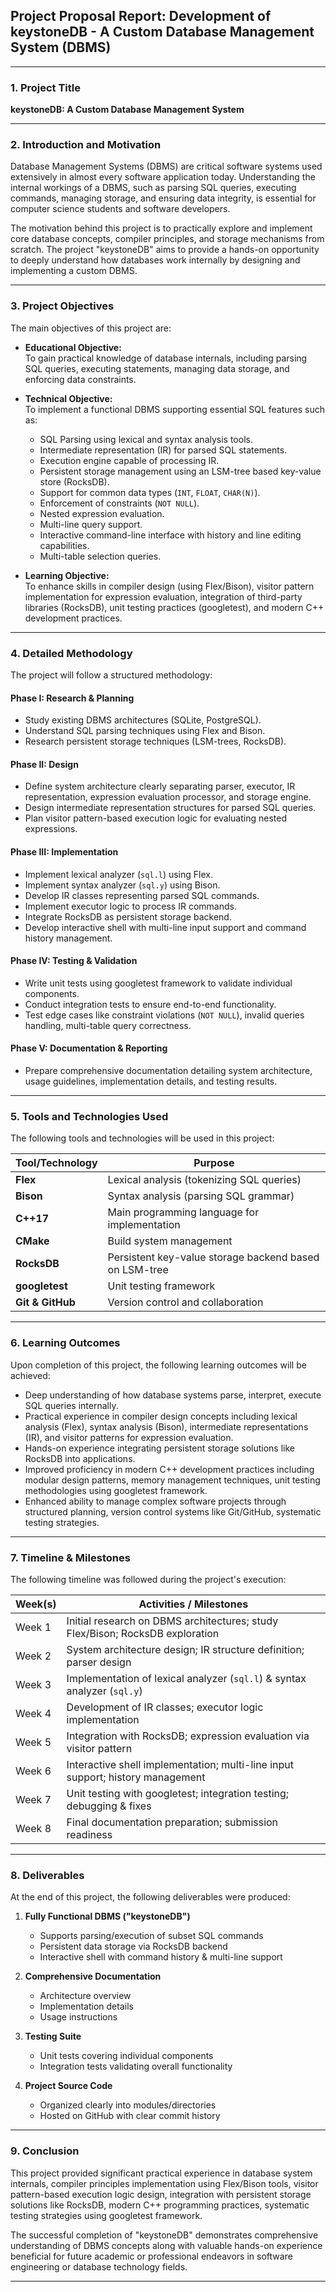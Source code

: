 ## Project Proposal Report: Development of keystoneDB - A Custom Database Management System (DBMS)

---

### 1. Project Title

**keystoneDB: A Custom Database Management System**

---

### 2. Introduction and Motivation

Database Management Systems (DBMS) are critical software systems used extensively in almost every software application today. Understanding the internal workings of a DBMS, such as parsing SQL queries, executing commands, managing storage, and ensuring data integrity, is essential for computer science students and software developers.

The motivation behind this project is to practically explore and implement core database concepts, compiler principles, and storage mechanisms from scratch. The project "keystoneDB" aims to provide a hands-on opportunity to deeply understand how databases work internally by designing and implementing a custom DBMS.

---

### 3. Project Objectives

The main objectives of this project are:

- **Educational Objective:**  
  To gain practical knowledge of database internals, including parsing SQL queries, executing statements, managing data storage, and enforcing data constraints.

- **Technical Objective:**  
  To implement a functional DBMS supporting essential SQL features such as:
  - SQL Parsing using lexical and syntax analysis tools.
  - Intermediate representation (IR) for parsed SQL statements.
  - Execution engine capable of processing IR.
  - Persistent storage management using an LSM-tree based key-value store (RocksDB).
  - Support for common data types (`INT`, `FLOAT`, `CHAR(N)`).
  - Enforcement of constraints (`NOT NULL`).
  - Nested expression evaluation.
  - Multi-line query support.
  - Interactive command-line interface with history and line editing capabilities.
  - Multi-table selection queries.

- **Learning Objective:**  
  To enhance skills in compiler design (using Flex/Bison), visitor pattern implementation for expression evaluation, integration of third-party libraries (RocksDB), unit testing practices (googletest), and modern C++ development practices.

---

### 4. Detailed Methodology

The project will follow a structured methodology:

#### Phase I: Research & Planning
- Study existing DBMS architectures (SQLite, PostgreSQL).
- Understand SQL parsing techniques using Flex and Bison.
- Research persistent storage techniques (LSM-trees, RocksDB).

#### Phase II: Design
- Define system architecture clearly separating parser, executor, IR representation, expression evaluation processor, and storage engine.
- Design intermediate representation structures for parsed SQL queries.
- Plan visitor pattern-based execution logic for evaluating nested expressions.

#### Phase III: Implementation
- Implement lexical analyzer (`sql.l`) using Flex.
- Implement syntax analyzer (`sql.y`) using Bison.
- Develop IR classes representing parsed SQL commands.
- Implement executor logic to process IR commands.
- Integrate RocksDB as persistent storage backend.
- Develop interactive shell with multi-line input support and command history management.

#### Phase IV: Testing & Validation
- Write unit tests using googletest framework to validate individual components.
- Conduct integration tests to ensure end-to-end functionality.
- Test edge cases like constraint violations (`NOT NULL`), invalid queries handling, multi-table query correctness.

#### Phase V: Documentation & Reporting
- Prepare comprehensive documentation detailing system architecture, usage guidelines, implementation details, and testing results.

---

### 5. Tools and Technologies Used

The following tools and technologies will be used in this project:

| Tool/Technology | Purpose |
|-----------------|---------|
| **Flex** | Lexical analysis (tokenizing SQL queries) |
| **Bison** | Syntax analysis (parsing SQL grammar) |
| **C++17** | Main programming language for implementation |
| **CMake** | Build system management |
| **RocksDB** | Persistent key-value storage backend based on LSM-tree |
| **googletest** | Unit testing framework |
| **Git & GitHub** | Version control and collaboration |

---

### 6. Learning Outcomes

Upon completion of this project, the following learning outcomes will be achieved:

- Deep understanding of how database systems parse, interpret, execute SQL queries internally.
- Practical experience in compiler design concepts including lexical analysis (Flex), syntax analysis (Bison), intermediate representations (IR), and visitor patterns for expression evaluation.
- Hands-on experience integrating persistent storage solutions like RocksDB into applications.
- Improved proficiency in modern C++ development practices including modular design patterns, memory management techniques, unit testing methodologies using googletest framework.
- Enhanced ability to manage complex software projects through structured planning, version control systems like Git/GitHub, systematic testing strategies.

---

### 7. Timeline & Milestones

The following timeline was followed during the project's execution:

| Week(s) | Activities / Milestones |
|---------|-------------------------|
| Week 1 | Initial research on DBMS architectures; study Flex/Bison; RocksDB exploration |
| Week 2 | System architecture design; IR structure definition; parser design |
| Week 3 | Implementation of lexical analyzer (`sql.l`) & syntax analyzer (`sql.y`) |
| Week 4 | Development of IR classes; executor logic implementation |
| Week 5 | Integration with RocksDB; expression evaluation via visitor pattern |
| Week 6 | Interactive shell implementation; multi-line input support; history management |
| Week 7 | Unit testing with googletest; integration testing; debugging & fixes |
| Week 8 | Final documentation preparation; submission readiness |

---

### 8. Deliverables

At the end of this project, the following deliverables were produced:

1. **Fully Functional DBMS ("keystoneDB")**
   - Supports parsing/execution of subset SQL commands
   - Persistent data storage via RocksDB backend
   - Interactive shell with command history & multi-line support
  
2. **Comprehensive Documentation**
   - Architecture overview
   - Implementation details
   - Usage instructions
  
3. **Testing Suite**
   - Unit tests covering individual components
   - Integration tests validating overall functionality

4. **Project Source Code**
   - Organized clearly into modules/directories
   - Hosted on GitHub with clear commit history

---

### 9. Conclusion

This project provided significant practical experience in database system internals, compiler principles implementation using Flex/Bison tools, visitor pattern-based execution logic design, integration with persistent storage solutions like RocksDB, modern C++ programming practices, systematic testing strategies using googletest framework.

The successful completion of "keystoneDB" demonstrates comprehensive understanding of DBMS concepts along with valuable hands-on experience beneficial for future academic or professional endeavors in software engineering or database technology fields.

---
